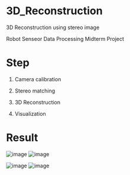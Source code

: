 # 3D_Reconstruction
3D Reconstruction using stereo image

Robot Senseor Data Processing Midterm Project

# Step
1. Camera calibration

2. Stereo matching

3. 3D Reconstruction

4. Visualization

# Result
![image](https://user-images.githubusercontent.com/83438707/180744359-0e81558d-363d-4281-9f5b-eca03a3cdd16.png)
![image](https://user-images.githubusercontent.com/83438707/180744386-091c04e2-dc2a-43b8-9aa5-172072e99e88.png)

![image](https://user-images.githubusercontent.com/83438707/180744800-0b0f6513-e36b-4e89-bd9e-4e9ad83e6f61.png)
![image](https://user-images.githubusercontent.com/83438707/180744809-652349d2-7010-46dc-86b0-9a843e7082d2.png)
